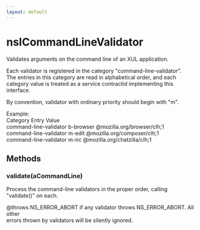 ```yaml
---
layout: default
---
```


# nsICommandLineValidator #
  
Validates arguments on the command line of an XUL application.  
  
Each validator is registered in the category "command-line-validator".  
The entries in this category are read in alphabetical order, and each  
category value is treated as a service contractid implementing this  
interface.  
  
By convention, validator with ordinary priority should begin with "m".  
  
Example:  
Category               Entry          Value  
command-line-validator b-browser      @mozilla.org/browser/clh;1  
command-line-validator m-edit         @mozilla.org/composer/clh;1  
command-line-validator m-irc          @mozilla.org/chatzilla/clh;1  
  
  

## Methods ##

### validate(aCommandLine) ###
  
Process the command-line validators in the proper order, calling  
"validate()" on each.  
  
@throws NS_ERROR_ABORT if any validator throws NS_ERROR_ABORT. All other  
        errors thrown by validators will be silently ignored.  
  
